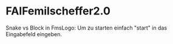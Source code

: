 # FAIFemilscheffer2.0
Snake vs Block in FmsLogo:
Um zu starten einfach "start" in das Eingabefeld eingeben.
